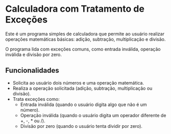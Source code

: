 # Calculadora com Tratamento de Exceções

Este é um programa simples de calculadora que permite ao usuário realizar operações matemáticas básicas: adição, subtração, multiplicação e divisão. 

O programa lida com exceções comuns, como entrada inválida, operação inválida e divisão por zero.

## Funcionalidades

- Solicita ao usuário dois números e uma operação matemática.
- Realiza a operação solicitada (adição, subtração, multiplicação ou divisão).
- Trata exceções como:
  - Entrada inválida (quando o usuário digita algo que não é um número).
  - Operação inválida (quando o usuário digita um operador diferente de +, -, * ou /).
  - Divisão por zero (quando o usuário tenta dividir por zero).
